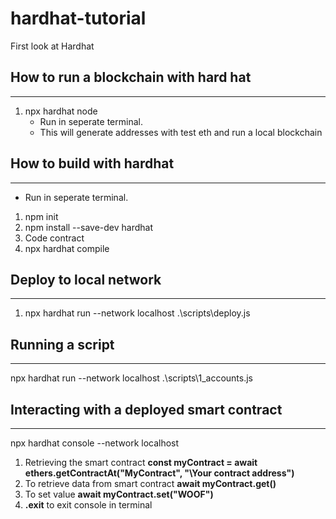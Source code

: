 # hardhat-tutorial
First look at Hardhat


## How to run a blockchain with hard hat
_____________________________________

1. npx hardhat node 
    - Run in seperate terminal. 
    - This will generate addresses with test eth and run a local blockchain


## How to build with hardhat
_________________________


- Run in seperate terminal. 

1. npm init 
2. npm install --save-dev hardhat
3. Code contract
4. npx hardhat compile


## Deploy to local network
_______________________

1. npx hardhat run --network localhost .\scripts\deploy.js


## Running a script 
_______________________

npx hardhat run --network localhost .\scripts\1_accounts.js

## Interacting with a deployed smart contract
__________________________________________

npx hardhat console --network localhost

1. Retrieving the smart contract **const myContract = await ethers.getContractAt("MyContract", "\Your contract address\")**
2. To retrieve data from smart contract **await myContract.get()**
3. To set value **await myContract.set("WOOF")**
4. **.exit** to exit console in terminal


